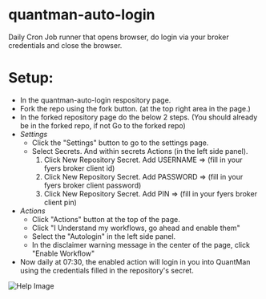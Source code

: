 # quantman-auto-login

Daily Cron Job runner that opens browser, do login via your broker credentials and close the browser.
# Setup:

- In the quantman-auto-login respository page. 
- Fork the repo using the fork button. (at the top right area in the page.) 
- In the forked repository page do the below 2 steps. (You should already be in the forked repo, if not Go to the forked repo)
- *Settings* 
  - Click the "Settings" button to go to the settings page.
  - Select Secrets. And within secrets Actions (in the left side panel).
    1. Click New Repository Secret. Add USERNAME => <value> (fill in your fyers broker client id)
    2. Click New Repository Secret. Add PASSWORD => <value> (fill in your fyers broker client password)
    3. Click New Repository Secret. Add PIN => <value> (fill in your fyers broker client pin)
- *Actions*
  - Click "Actions" button at the top of the page.
  - Click "I Understand my workflows, go ahead and enable them"
  - Select the "Autologin" in the left side panel.
  - In the disclaimer warning message in the center of the page, click "Enable Workflow"
- Now daily at 07:30, the enabled action will login in you into QuantMan using the credentials filled in the repository's secret.

![Help Image](/blob/main/helpimage.png?raw=true)